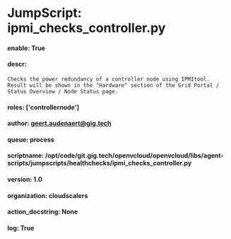 
# JumpScript: ipmi_checks_controller.py
        
#### enable: True
#### descr: 
```
Checks the power redundancy of a controller node using IPMItool.
Result will be shown in the "Hardware" section of the Grid Portal / Status Overview / Node Status page.

```
#### roles: ['controllernode']
#### author: geert.audenaert@gig.tech
#### queue: process
#### scriptname: /opt/code/git.gig.tech/openvcloud/openvcloud/libs/agent-scripts/jumpscripts/healthchecks/ipmi_checks_controller.py
#### version: 1.0
#### organization: cloudscalers
#### action_docstring: None
#### log: True